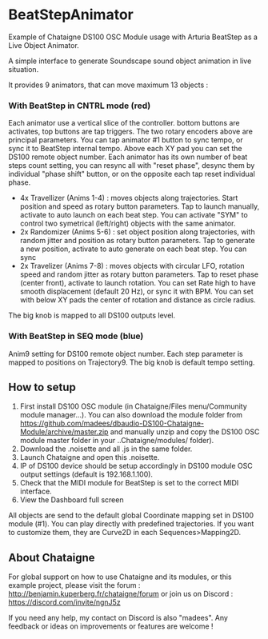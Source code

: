 # BeatStepAnimator
Example of Chataigne DS100 OSC Module usage with Arturia BeatStep as a Live Object Animator.

A simple interface to generate Soundscape sound object animation in live situation.

It provides 9 animators, that can move maximum 13 objects :

### With BeatStep in CNTRL mode (red)
Each animator use a vertical slice of the controller. bottom buttons are activates, top buttons are tap triggers. The two rotary encoders above are principal parameters.
You can tap animator #1 button to sync tempo, or sync it to BeatStep internal tempo.
Above each XY pad you can set the DS100 remote object number.
Each animator has its own number of beat steps count setting, you can resync all with "reset phase", desync them by individual "phase shift" button, or on the opposite each tap reset individual phase.

* 4x Travellizer (Anims 1-4) : moves objects along trajectories. Start position and speed as rotary button parameters. Tap to launch manually, activate to auto launch on each beat step. You can activate "SYM" to control two symetrical (left/right) objects with the same animator.
* 2x Randomizer (Anims 5-6) : set object position along trajectories, with random jitter and position as rotary button parameters. Tap to generate a new position, activate to auto generate on each beat step. You can sync 
* 2x Travelizer (Anims 7-8) : moves objects with circular LFO, rotation speed and random jitter as rotary button parameters. Tap to reset phase (center front), activate to launch rotation. You can set Rate high to have smooth displacement (default 20 Hz), or sync it with BPM. You can set with below XY pads the center of rotation and distance as circle radius.

The big knob is mapped to all DS100 outputs level.

### With BeatStep in SEQ mode (blue)
Anim9 setting for DS100 remote object number.
Each step parameter is mapped to positions on Trajectory9.
The big knob is default tempo setting.

## How to setup
1. First install DS100 OSC module (in Chataigne/Files menu/Community module manager...). You can also download the module folder from https://github.com/madees/dbaudio-DS100-Chataigne-Module/archive/master.zip and manually unzip and copy the DS100 OSC module master folder in your ..Chataigne/modules/ folder).
2. Download the .noisette and all .js in the same folder.
3. Launch Chataigne and open this .noisette.
4. IP of DS100 device should be setup accordingly in DS100 module OSC output settings (default is 192.168.1.100).
5. Check that the MIDI module for BeatStep is set to the correct MIDI interface.
5. View the Dashboard full screen

All objects are send to the default global Coordinate mapping set in DS100 module (#1).
You can play directly with predefined trajectories. If you want to customize them, they are Curve2D in each Sequences>Mapping2D.

## About Chataigne
For global support on how to use Chataigne and its modules, or this example project, please visit the forum : http://benjamin.kuperberg.fr/chataigne/forum or join us on Discord : https://discord.com/invite/ngnJ5z 

If you need any help, my contact on Discord is also "madees". Any feedback or ideas on improvements or features are welcome !
